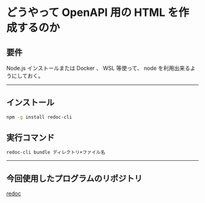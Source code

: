 # どうやって OpenAPI 用の HTML を作成するのか

## 要件

Node.js インストールまたは Docker 、 WSL 等使って、 node を利用出来るようにしておく。

---

## インストール

```bash
npm -g install redoc-cli
```

## 実行コマンド

```bash
redoc-cli bundle ディレクトリ+ファイル名
```

---

## 今回使用したプログラムのリポジトリ

[redoc](https://github.com/Redocly/redoc)
